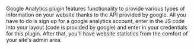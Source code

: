 <p>
    Google Analytics plugin features functionality to provide various types of information on your website thanks to the API provided by google.
    All you have to do is sign up for a google analytics account, enter in the JS code into your layout (code is provided by google) and enter in your credentials for this plugin.
    After that, you'll have website statistics from the comfort of your site's admin area.
</p>